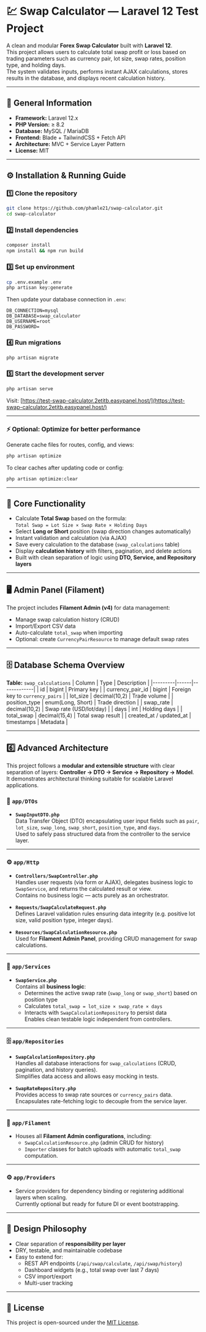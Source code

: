 # 💹 Swap Calculator — Laravel 12 Test Project

A clean and modular **Forex Swap Calculator** built with **Laravel 12**.  
This project allows users to calculate total swap profit or loss based on trading parameters such as currency pair, lot size, swap rates, position type, and holding days.  
The system validates inputs, performs instant AJAX calculations, stores results in the database, and displays recent calculation history.

---

## 🧩 General Information

- **Framework:** Laravel 12.x  
- **PHP Version:** ≥ 8.2  
- **Database:** MySQL / MariaDB  
- **Frontend:** Blade + TailwindCSS + Fetch API  
- **Architecture:** MVC + Service Layer Pattern  
- **License:** MIT  

---

## ⚙️ Installation & Running Guide

### 1️⃣ Clone the repository
```bash
git clone https://github.com/phamle21/swap-calculator.git
cd swap-calculator
```

### 2️⃣ Install dependencies
```bash
composer install
npm install && npm run build
```

### 3️⃣ Set up environment
```bash
cp .env.example .env
php artisan key:generate
```

Then update your database connection in `.env`:
```
DB_CONNECTION=mysql
DB_DATABASE=swap_calculator
DB_USERNAME=root
DB_PASSWORD=
```

### 4️⃣ Run migrations
```bash
php artisan migrate
```

### 5️⃣ Start the development server
```bash
php artisan serve
```

Visit: [https://test-swap-calculator.2etitb.easypanel.host/](https://test-swap-calculator.2etitb.easypanel.host/)

---

### ⚡ Optional: Optimize for better performance
Generate cache files for routes, config, and views:
```bash
php artisan optimize
```

To clear caches after updating code or config:
```bash
php artisan optimize:clear
```

---

## 🧮 Core Functionality

- Calculate **Total Swap** based on the formula:  
  `Total Swap = Lot Size × Swap Rate × Holding Days`
- Select **Long or Short** position (swap direction changes automatically)
- Instant validation and calculation (via AJAX)
- Save every calculation to the database (`swap_calculations` table)
- Display **calculation history** with filters, pagination, and delete actions
- Built with clean separation of logic using **DTO, Service, and Repository layers**

---

## 🖥️ Admin Panel (Filament)

The project includes **Filament Admin (v4)** for data management:

- Manage swap calculation history (CRUD)
- Import/Export CSV data
- Auto-calculate `total_swap` when importing
- Optional: create `CurrencyPairResource` to manage default swap rates

---

## 🗄️ Database Schema Overview

**Table:** `swap_calculations`
| Column | Type | Description |
|---------|------|-------------|
| id | bigint | Primary key |
| currency_pair_id | bigint | Foreign key to `currency_pairs` |
| lot_size | decimal(10,2) | Trade volume |
| position_type | enum(Long, Short) | Trade direction |
| swap_rate | decimal(10,2) | Swap rate (USD/lot/day) |
| days | int | Holding days |
| total_swap | decimal(15,4) | Total swap result |
| created_at / updated_at | timestamps | Metadata |

---

## 6️⃣ Advanced Architecture

This project follows a **modular and extensible structure** with clear separation of layers:
**Controller → DTO → Service → Repository → Model**.  
It demonstrates architectural thinking suitable for scalable Laravel applications.

### 🧱 `app/DTOs`
- **`SwapInputDTO.php`**  
  Data Transfer Object (DTO) encapsulating user input fields such as `pair`, `lot_size`, `swap_long`, `swap_short`, `position_type`, and `days`.  
  Used to safely pass structured data from the controller to the service layer.

---

### ⚙️ `app/Http`
- **`Controllers/SwapController.php`**  
  Handles user requests (via form or AJAX), delegates business logic to `SwapService`, and returns the calculated result or view.  
  Contains no business logic — acts purely as an orchestrator.

- **`Requests/SwapCalculateRequest.php`**  
  Defines Laravel validation rules ensuring data integrity (e.g. positive lot size, valid position type, integer days).

- **`Resources/SwapCalculationResource.php`**  
  Used for **Filament Admin Panel**, providing CRUD management for swap calculations.

---

### 🧮 `app/Services`
- **`SwapService.php`**  
  Contains all **business logic**:  
  - Determines the active swap rate (`swap_long` or `swap_short`) based on position type  
  - Calculates `total_swap = lot_size × swap_rate × days`  
  - Interacts with `SwapCalculationRepository` to persist data  
  Enables clean testable logic independent from controllers.

---

### 🗄️ `app/Repositories`
- **`SwapCalculationRepository.php`**  
  Handles all database interactions for `swap_calculations` (CRUD, pagination, and history queries).  
  Simplifies data access and allows easy mocking in tests.

- **`SwapRateRepository.php`**  
  Provides access to swap rate sources or `currency_pairs` data.  
  Encapsulates rate-fetching logic to decouple from the service layer.

---

### 🧩 `app/Filament`
- Houses all **Filament Admin configurations**, including:  
  - `SwapCalculationResource.php` (admin CRUD for history)  
  - `Importer` classes for batch uploads with automatic `total_swap` computation.  

---

### ⚙️ `app/Providers`
- Service providers for dependency binding or registering additional layers when scaling.  
  Currently optional but ready for future DI or event bootstrapping.

---

## 🧭 Design Philosophy

- Clear separation of **responsibility per layer**
- DRY, testable, and maintainable codebase
- Easy to extend for:
  - REST API endpoints (`/api/swap/calculate`, `/api/swap/history`)
  - Dashboard widgets (e.g., total swap over last 7 days)
  - CSV import/export
  - Multi-user tracking

---

## 📜 License
This project is open-sourced under the [MIT License](https://opensource.org/licenses/MIT).
